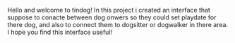 Hello and welcome to tindog!
In this project i created an interface that suppose to conacte between dog onwers so they could set playdate for there dog,
and also to connect them to dogsitter or dogwalker in there area. 
I hope you find this interface useful!
